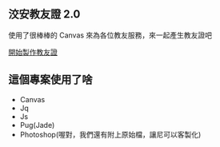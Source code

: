 ## 洨安教友證 2.0
使用了很棒棒的 Canvas 來為各位教友服務，來一起產生教友證吧

[開始製作教友證](https://gnehs.github.io/Sealed/Proof_of_refugee/index.html)

## 這個專案使用了啥
- Canvas
- Jq
- Js
- Pug(Jade)
- Photoshop(喔對，我們還有附上原始檔，讓尼可以客製化)
